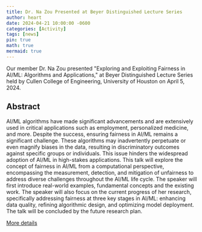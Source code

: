 ```yaml
---
title: Dr. Na Zou Presented at Beyer Distinguished Lecture Series
author: heart
date: 2024-04-21 10:00:00 -0600
categories: [Activity]
tags: [news]
pin: true
math: true
mermaid: true
---
```


Our member Dr. Na Zou presented "Exploring and Exploiting Fairness in AI/ML: Algorithms and Applications," at Beyer Distinguished Lecture Series held by Cullen College of Engineering, University of Houston on April 5, 2024.

## Abstract
AI/ML algorithms have made significant advancements and are extensively used in critical applications such as employment, personalized medicine, and more. Despite the success, ensuring fairness in AI/ML remains a significant challenge. These algorithms may inadvertently perpetuate or even magnify biases in the data, resulting in discriminatory outcomes against specific groups or individuals. This issue hinders the widespread adoption of AI/ML in high-stakes applications. This talk will explore the concept of fairness in AI/ML from a computational perspective, encompassing the measurement, detection, and mitigation of unfairness to address diverse challenges throughout the AI/ML life cycle. The speaker will first introduce real-world examples, fundamental concepts and the existing work. The speaker will also focus on the current progress of her research, specifically addressing fairness at three key stages in AI/ML: enhancing data quality, refining algorithmic design, and optimizing model deployment. The talk will be concluded by the future research plan.

[More details](https://www.cive.uh.edu/research/beyer-distinguished-lecture/202401/paving-way-concrete%E2%80%99s-greener-future-development)